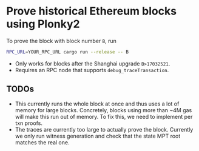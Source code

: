 # Prove historical Ethereum blocks using Plonky2

To prove the block with block number `B`, run

```bash
RPC_URL=YOUR_RPC_URL cargo run --release -- B
```

- Only works for blocks after the Shanghai upgrade `B>17032521`.
- Requires an RPC node that supports `debug_traceTransaction`.

## TODOs

- This currently runs the whole block at once and thus uses a lot of memory for large blocks. Concretely, blocks using more than ~4M gas will make this run out of memory. To fix this, we need to implement per txn proofs.
- The traces are currently too large to actually prove the block. Currently we only run witness generation and check that the state MPT root matches the real one.

